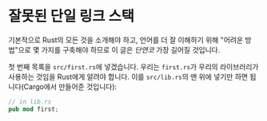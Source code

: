 # 잘못된 단일 링크 스택

기본적으로 Rust의 모든 것을 소개해야 하고, 언어를 더 잘 이해하기 위해 "어려운 방법"으로 몇 가지를 구축해야 하므로 이 글은 *단연코* 가장 길어질 것입니다.

첫 번째 목록을 `src/first.rs`에 넣겠습니다. 우리는 `first.rs`가 우리의 라이브러리가 사용하는 것임을 Rust에게 알려야 합니다. 이를 `src/lib.rs`의 맨 위에 넣기만 하면 됩니다(Cargo에서 만들어준 것입니다):

```rust ,ignore
// in lib.rs
pub mod first;
```

